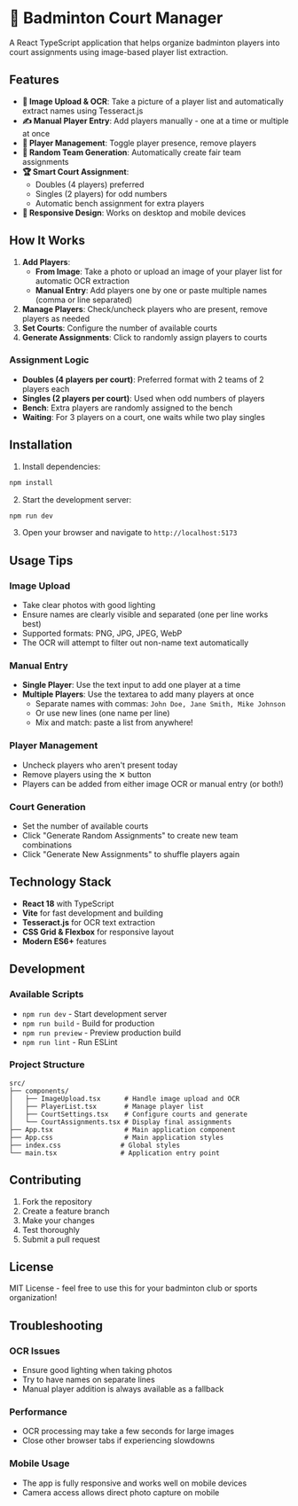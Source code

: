 # 🏸 Badminton Court Manager

A React TypeScript application that helps organize badminton players into court assignments using image-based player list extraction.

## Features

- **📸 Image Upload & OCR**: Take a picture of a player list and automatically extract names using Tesseract.js
- **✍️ Manual Player Entry**: Add players manually - one at a time or multiple at once
- **👥 Player Management**: Toggle player presence, remove players
- **🎲 Random Team Generation**: Automatically create fair team assignments
- **🏆 Smart Court Assignment**: 
  - Doubles (4 players) preferred
  - Singles (2 players) for odd numbers
  - Automatic bench assignment for extra players
- **📱 Responsive Design**: Works on desktop and mobile devices

## How It Works

1. **Add Players**: 
   - **From Image**: Take a photo or upload an image of your player list for automatic OCR extraction
   - **Manual Entry**: Add players one by one or paste multiple names (comma or line separated)
2. **Manage Players**: Check/uncheck players who are present, remove players as needed
3. **Set Courts**: Configure the number of available courts
4. **Generate Assignments**: Click to randomly assign players to courts

### Assignment Logic

- **Doubles (4 players per court)**: Preferred format with 2 teams of 2 players each
- **Singles (2 players per court)**: Used when odd numbers of players
- **Bench**: Extra players are randomly assigned to the bench
- **Waiting**: For 3 players on a court, one waits while two play singles

## Installation

1. Install dependencies:
```bash
npm install
```

2. Start the development server:
```bash
npm run dev
```

3. Open your browser and navigate to `http://localhost:5173`

## Usage Tips

### Image Upload
- Take clear photos with good lighting
- Ensure names are clearly visible and separated (one per line works best)
- Supported formats: PNG, JPG, JPEG, WebP
- The OCR will attempt to filter out non-name text automatically

### Manual Entry
- **Single Player**: Use the text input to add one player at a time
- **Multiple Players**: Use the textarea to add many players at once
  - Separate names with commas: `John Doe, Jane Smith, Mike Johnson`
  - Or use new lines (one name per line)
  - Mix and match: paste a list from anywhere!

### Player Management
- Uncheck players who aren't present today
- Remove players using the ✕ button
- Players can be added from either image OCR or manual entry (or both!)

### Court Generation
- Set the number of available courts
- Click "Generate Random Assignments" to create new team combinations
- Click "Generate New Assignments" to shuffle players again

## Technology Stack

- **React 18** with TypeScript
- **Vite** for fast development and building
- **Tesseract.js** for OCR text extraction
- **CSS Grid & Flexbox** for responsive layout
- **Modern ES6+** features

## Development

### Available Scripts

- `npm run dev` - Start development server
- `npm run build` - Build for production
- `npm run preview` - Preview production build
- `npm run lint` - Run ESLint

### Project Structure

```
src/
├── components/
│   ├── ImageUpload.tsx      # Handle image upload and OCR
│   ├── PlayerList.tsx       # Manage player list
│   ├── CourtSettings.tsx    # Configure courts and generate
│   └── CourtAssignments.tsx # Display final assignments
├── App.tsx                  # Main application component
├── App.css                  # Main application styles
├── index.css               # Global styles
└── main.tsx                # Application entry point
```

## Contributing

1. Fork the repository
2. Create a feature branch
3. Make your changes
4. Test thoroughly
5. Submit a pull request

## License

MIT License - feel free to use this for your badminton club or sports organization!

## Troubleshooting

### OCR Issues
- Ensure good lighting when taking photos
- Try to have names on separate lines
- Manual player addition is always available as a fallback

### Performance
- OCR processing may take a few seconds for large images
- Close other browser tabs if experiencing slowdowns

### Mobile Usage
- The app is fully responsive and works well on mobile devices
- Camera access allows direct photo capture on mobile 